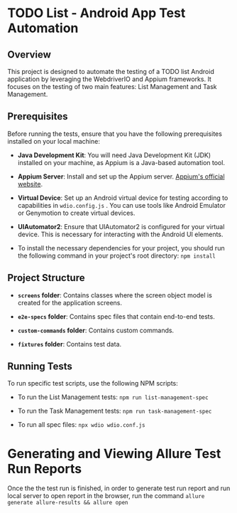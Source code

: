 # TODO List - Android App Test Automation

## Overview

This project is designed to automate the testing of a TODO list Android application by leveraging the WebdriverIO and Appium frameworks. It focuses on the testing of two main features: List Management and Task Management.

## Prerequisites

Before running the tests, ensure that you have the following prerequisites installed on your local machine:

- **Java Development Kit**: You will need Java Development Kit (JDK) installed on your machine, as Appium is a Java-based automation tool.

- **Appium Server**: Install and set up the Appium server. [Appium's official website](http://appium.io/).

- **Virtual Device**: Set up an Android virtual device for testing according to capabilities in `wdio.config.js` . You can use tools like Android Emulator or Genymotion to create virtual devices.

- **UIAutomator2**: Ensure that UIAutomator2 is configured for your virtual device. This is necessary for interacting with the Android UI elements.

- To install the necessary dependencies for your project, you should run the following command in your project's root directory: `npm install` 


## Project Structure

- **`screens` folder**: Contains classes where the screen object model is created for the application screens.

- **`e2e-specs` folder**: Contains spec files that contain end-to-end tests.

- **`custom-commands` folder**: Contains custom commands.

- **`fixtures` folder**: Contains test data.

## Running Tests

To run specific test scripts, use the following NPM scripts:

- To run the List Management tests:
`npm run list-management-spec`

- To run the Task Management tests:
`npm run task-management-spec`

- To run all spec files:
`npx wdio wdio.conf.js`

# Generating and Viewing Allure Test Run Reports
Once the the test run is finished, in order to generate test run report and run local server to open report in the browser, run the command `allure generate allure-results && allure open`
